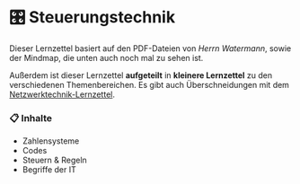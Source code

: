 # 🎛 Steuerungstechnik

Dieser Lernzettel basiert auf den PDF-Dateien von *Herrn Watermann*, sowie der Mindmap, die unten auch noch mal zu sehen ist.

Außerdem ist dieser Lernzettel **aufgeteilt** in **kleinere Lernzettel** zu den verschiedenen Themenbereichen. Es gibt auch Überschneidungen mit dem [Netzwerktechnik-Lernzettel](NETZWERKE.md).

### 📋 Inhalte

- Zahlensysteme
- Codes
- Steuern & Regeln
- Begriffe der IT


